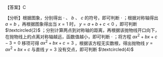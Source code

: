 【答案】C

【分析】根据图象，分别得出 $\cdot$ 、 $b$ 、 $c$ 的符号，即可判断 $\cdot$ ；根据对称轴得出 $a = b$ ，再根据图象得出当 $x = 1$ 时， $y = a + b + c < 0$ ，即可判断 $\textcircled{2}$ ；分别计算两点到对称轴的距离，再根据该抛物线开口向下，在抛物线上的点离对称轴越远，函数值越小，即可判断 $\cdot$ ；将方程 $a x ^ { 2 } + b x + c - 3 = 0$ 移项可得 $a x ^ { 2 } + b x + c = 3$ ，根据该方程无实数根，得出抛物线 $y = a x ^ { 2 } + b x + c$ 与直线 $y = 3$ 没有交点，即可判断 $\textcircled{4}$
